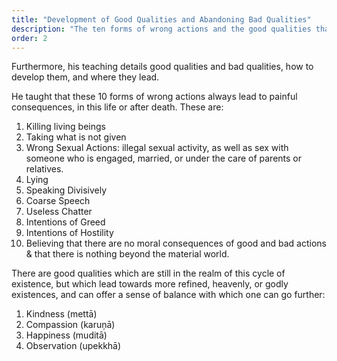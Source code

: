 ```yaml
---
title: "Development of Good Qualities and Abandoning Bad Qualities"
description: "The ten forms of wrong actions and the good qualities that lead to refined existences"
order: 2
---
```


Furthermore, his teaching details good qualities and bad qualities, how to develop them, and where they lead. 


He taught that these 10 forms of wrong actions always lead to painful consequences, in this life or after death. These are:
1) Killing living beings
2) Taking what is not given
3) Wrong Sexual Actions: illegal sexual activity, as well as sex with someone who is engaged, married, or under the care of parents or relatives. 
4) Lying
5) Speaking Divisively
6) Coarse Speech
7) Useless Chatter
8) Intentions of Greed
9) Intentions of Hostility
10) Believing that there are no moral consequences of good and bad actions & that there is nothing beyond the material world.

There are good qualities which are still in the realm of this cycle of existence, but which lead towards more refined, heavenly, or godly existences, and can offer a sense of balance with which one can go further:

1) Kindness (mettā) 
2) Compassion (karuņā) 
3) Happiness  (muditā) 
4) Observation (upekkhā)
   
